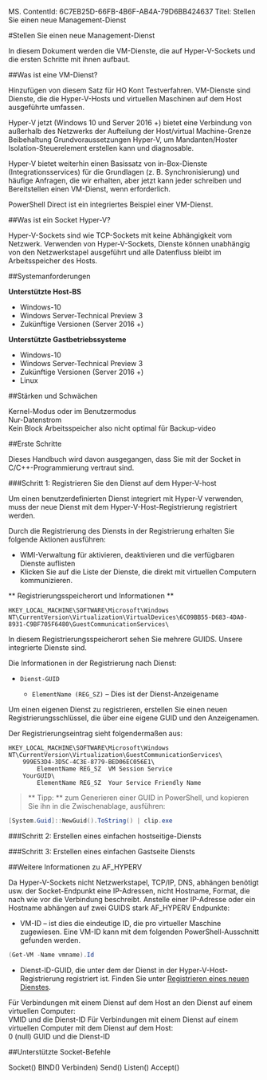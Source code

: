 MS. ContentId: 6C7EB25D-66FB-4B6F-AB4A-79D6BB424637
Titel: Stellen Sie einen neue Management-Dienst

#Stellen Sie einen neue Management-Dienst

In diesem Dokument werden die VM-Dienste, die auf Hyper-V-Sockets und die ersten Schritte mit ihnen aufbaut.

##Was ist eine VM-Dienst?

Hinzufügen von diesem Satz für HO Kont Testverfahren.
VM-Dienste sind Dienste, die die Hyper-V-Hosts und virtuellen Maschinen auf dem Host ausgeführte umfassen.

Hyper-V jetzt (Windows 10 und Server 2016 +) bietet eine Verbindung von außerhalb des Netzwerks der Aufteilung der Host/virtual Machine-Grenze Beibehaltung Grundvoraussetzungen Hyper-V, um Mandanten/Hoster Isolation-Steuerelement erstellen kann und diagnosable.

Hyper-V bietet weiterhin einen Basissatz von in-Box-Dienste (Integrationsservices) für die Grundlagen (z. B. Synchronisierung) und häufige Anfragen, die wir erhalten, aber jetzt kann jeder schreiben und Bereitstellen einen VM-Dienst, wenn erforderlich.

PowerShell Direct ist ein integriertes Beispiel einer VM-Dienst.

##Was ist ein Socket Hyper-V?

Hyper-V-Sockets sind wie TCP-Sockets mit keine Abhängigkeit vom Netzwerk.
Verwenden von Hyper-V-Sockets, Dienste können unabhängig von den Netzwerkstapel ausgeführt und alle Datenfluss bleibt im Arbeitsspeicher des Hosts.

##Systemanforderungen

**Unterstützte Host-BS**
*   Windows-10
*   Windows Server-Technical Preview 3
*   Zukünftige Versionen (Server 2016 +)

**Unterstützte Gastbetriebssysteme**
*   Windows-10
*   Windows Server-Technical Preview 3
*   Zukünftige Versionen (Server 2016 +)
*   Linux

##Stärken und Schwächen

Kernel-Modus oder im Benutzermodus  
Nur-Datenstrom    
Kein Block Arbeitsspeicher also nicht optimal für Backup-video



##Erste Schritte

Dieses Handbuch wird davon ausgegangen, dass Sie mit der Socket in C/C++-Programmierung vertraut sind.

###Schritt 1: Registrieren Sie den Dienst auf dem Hyper-V-host

Um einen benutzerdefinierten Dienst integriert mit Hyper-V verwenden, muss der neue Dienst mit dem Hyper-V-Host-Registrierung registriert werden.

Durch die Registrierung des Diensts in der Registrierung erhalten Sie folgende Aktionen ausführen:
*  WMI-Verwaltung für aktivieren, deaktivieren und die verfügbaren Dienste auflisten
*  Klicken Sie auf die Liste der Dienste, die direkt mit virtuellen Computern kommunizieren.

** Registrierungsspeicherort und Informationen **



``` 
HKEY_LOCAL_MACHINE\SOFTWARE\Microsoft\Windows NT\CurrentVersion\Virtualization\VirtualDevices\6C09BB55-D683-4DA0-8931-C9BF705F6480\GuestCommunicationServices\
```
In diesem Registrierungsspeicherort sehen Sie mehrere GUIDS.
Unsere integrierte Dienste sind.

Die Informationen in der Registrierung nach Dienst:
* `Dienst-GUID`
     

    * `ElementName (REG_SZ)` – Dies ist der Dienst-Anzeigename

Um einen eigenen Dienst zu registrieren, erstellen Sie einen neuen Registrierungsschlüssel, die über eine eigene GUID und den Anzeigenamen.

Der Registrierungseintrag sieht folgendermaßen aus:
```
HKEY_LOCAL_MACHINE\SOFTWARE\Microsoft\Windows NT\CurrentVersion\Virtualization\GuestCommunicationServices\
    999E53D4-3D5C-4C3E-8779-BED06EC056E1\
        ElementName REG_SZ  VM Session Service
    YourGUID\
        ElementName REG_SZ  Your Service Friendly Name
```

> ** Tipp: **  zum Generieren einer GUID in PowerShell, und kopieren Sie ihn in die Zwischenablage, ausführen:
> 

``` PowerShell
[System.Guid]::NewGuid().ToString() | clip.exe
```



###Schritt 2: Erstellen eines einfachen hostseitige-Diensts

###Schritt 3: Erstellen eines einfachen Gastseite Diensts

##Weitere Informationen zu AF_HYPERV

Da Hyper-V-Sockets nicht Netzwerkstapel, TCP/IP, DNS, abhängen benötigt usw. der Socket-Endpunkt eine IP-Adressen, nicht Hostname, Format, die nach wie vor die Verbindung beschreibt.
Anstelle einer IP-Adresse oder ein Hostname abhängen auf zwei GUIDS stark AF_HYPERV Endpunkte:


* VM-ID – ist dies die eindeutige ID, die pro virtueller Maschine zugewiesen.
    Eine VM-ID kann mit dem folgenden PowerShell-Ausschnitt gefunden werden.
```PowerShell
(Get-VM -Name vmname).Id
```
* Dienst-ID-GUID, die unter dem der Dienst in der Hyper-V-Host-Registrierung registriert ist.
    Finden Sie unter [Registrieren eines neuen Dienstes](#GettingStarted).

Für Verbindungen mit einem Dienst auf dem Host an den Dienst auf einem virtuellen Computer:  
VMID und die Dienst-ID
Für Verbindungen mit einem Dienst auf einem virtuellen Computer mit dem Dienst auf dem Host:  
0 (null) GUID und die Dienst-ID

##Unterstützte Socket-Befehle

Socket()
BIND()
Verbinden)
Send()
Listen()
Accept()







